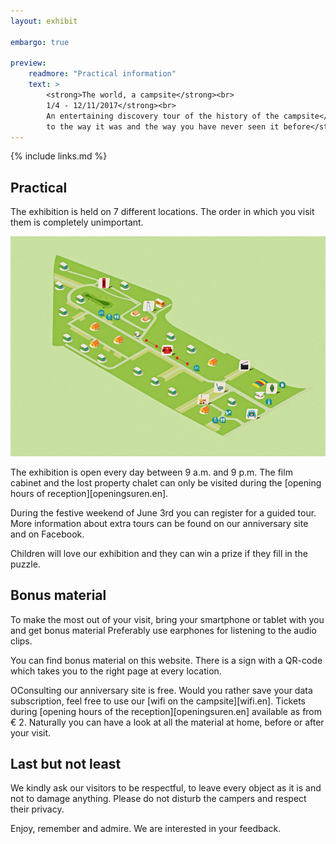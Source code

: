 ```yaml
---
layout: exhibit

embargo: true

preview: 
    readmore: "Practical information"
    text: >
        <strong>The world, a campsite</strong><br>
        1/4 - 12/11/2017</strong><br>
        An entertaining discovery tour of the history of the campsite</strong><br>
        to the way it was and the way you have never seen it before</strong><br>
---
```


{% include links.md %}


## Practical

The exhibition is held on 7 different locations. The order in which you visit them is completely unimportant. 

![Plan van de locaties](../../img/programma/tentoonstelling-en.jpg)

The exhibition is open every day between 9 a.m. and 9 p.m. The film cabinet and the lost property chalet can only be visited during the [opening hours of reception][openingsuren.en].

During the festive weekend of June 3rd you can register for a guided tour. More information about extra tours can be found on our anniversary site and on Facebook.

Children will love our exhibition and they can win a prize if they fill in the puzzle.


## Bonus material

To make the most out of your visit, bring your smartphone or tablet with you and get bonus material
Preferably use earphones for listening to the audio clips.

You can find bonus material on this website. There is a sign with a QR-code which takes you to the right page at every location.

OConsulting our anniversary site is free. Would you rather save your data subscription, feel free to use our  [wifi on the campsite][wifi.en]. Tickets during [opening hours of the reception][openingsuren.en] available as from € 2.
Naturally you can have a look at all the material at home, before or after your visit.


## Last but not least

We kindly ask our visitors to be respectful, to leave every object as it is and not to damage anything. Please do not disturb the campers and respect their privacy.

Enjoy, remember and admire. We are interested in your feedback.

